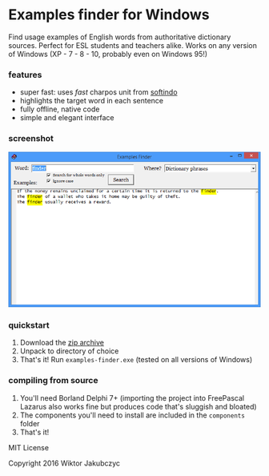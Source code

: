 # Examples finder for Windows
Find usage examples of English words from authoritative dictionary sources. Perfect for ESL students and teachers alike. Works on any version of Windows (XP - 7 - 8 - 10, probably even on Windows 95!)

### features
- super fast: uses *fast* charpos unit from [softindo](http://delphi.softindo.net)
- highlights the target word in each sentence
- fully offline, native code
- simple and elegant interface

### screenshot
![screenshot](https://raw.githubusercontent.com/monolithpl/examples-finder-windows/master/examples-finder.png "screenshot")

### quickstart
1. Download the [zip archive](https://github.com/monolithpl/examples-finder-windows/archive/master.zip)
2. Unpack to directory of choice
3. That's it! Run ```examples-finder.exe``` (tested on all versions of Windows)

### compiling from source
1. You'll need Borland Delphi 7+ (importing the project into FreePascal Lazarus also works fine but produces code that's sluggish and bloated)
2. The components you'll need to install are included in the ```components``` folder
3. That's it!


MIT License

Copyright 2016 Wiktor Jakubczyc

